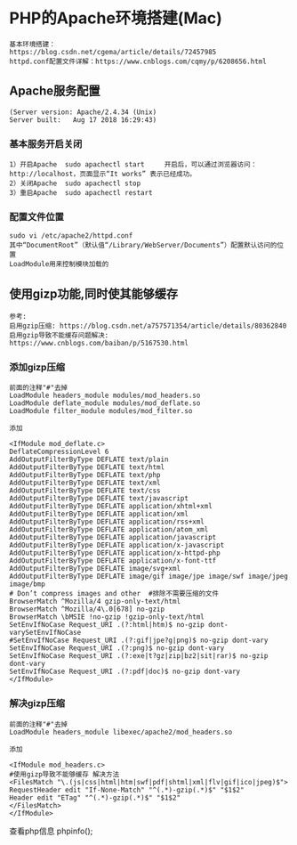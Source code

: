 # PHP的Apache环境搭建(Mac) 
	基本环境搭建：
	https://blog.csdn.net/cgema/article/details/72457985
	httpd.conf配置文件详解：https://www.cnblogs.com/cqmy/p/6208656.html
	
## Apache服务配置 
	(Server version: Apache/2.4.34 (Unix)
	Server built:   Aug 17 2018 16:29:43)
### 基本服务开启关闭
	1）开启Apache  sudo apachectl start	 开启后，可以通过浏览器访问：http://localhost，页面显示“It works” 表示已经成功。
	2）关闭Apache  sudo apachectl stop
	3）重启Apache  sudo apachectl restart

### 配置文件位置
	sudo vi /etc/apache2/httpd.conf
	其中“DocumentRoot”（默认值“/Library/WebServer/Documents”）配置默认访问的位置
	LoadModule用来控制模块加载的

## 使用gizp功能,同时使其能够缓存
	参考:
	启用gzip压缩: https://blog.csdn.net/a757571354/article/details/80362840
	启用gzip导致不能缓存问题解决: https://www.cnblogs.com/baiban/p/5167530.html

### 添加gizp压缩
	前面的注释"#"去掉
	LoadModule headers_module modules/mod_headers.so
	LoadModule deflate_module modules/mod_deflate.so
	LoadModule filter_module modules/mod_filter.so

	添加
```config
<IfModule mod_deflate.c>
DeflateCompressionLevel 6
AddOutputFilterByType DEFLATE text/plain
AddOutputFilterByType DEFLATE text/html
AddOutputFilterByType DEFLATE text/php
AddOutputFilterByType DEFLATE text/xml
AddOutputFilterByType DEFLATE text/css
AddOutputFilterByType DEFLATE text/javascript
AddOutputFilterByType DEFLATE application/xhtml+xml
AddOutputFilterByType DEFLATE application/xml
AddOutputFilterByType DEFLATE application/rss+xml
AddOutputFilterByType DEFLATE application/atom_xml
AddOutputFilterByType DEFLATE application/javascript
AddOutputFilterByType DEFLATE application/x-javascript
AddOutputFilterByType DEFLATE application/x-httpd-php
AddOutputFilterByType DEFLATE application/x-font-ttf
AddOutputFilterByType DEFLATE image/svg+xml
AddOutputFilterByType DEFLATE image/gif image/jpe image/swf image/jpeg image/bmp
# Don’t compress images and other  #排除不需要压缩的文件
BrowserMatch ^Mozilla/4 gzip-only-text/html
BrowserMatch ^Mozilla/4\.0[678] no-gzip
BrowserMatch \bMSIE !no-gzip !gzip-only-text/html
SetEnvIfNoCase Request_URI .(?:html|htm)$ no-gzip dont-varySetEnvIfNoCase 
#SetEnvIfNoCase Request_URI .(?:gif|jpe?g|png)$ no-gzip dont-vary
SetEnvIfNoCase Request_URI .(?:png)$ no-gzip dont-vary
SetEnvIfNoCase Request_URI .(?:exe|t?gz|zip|bz2|sit|rar)$ no-gzip dont-vary
SetEnvIfNoCase Request_URI .(?:pdf|doc)$ no-gzip dont-vary
</IfModule>
```
### 解决gizp压缩
	前面的注释"#"去掉
	LoadModule headers_module libexec/apache2/mod_headers.so

	添加
```config
<IfModule mod_headers.c>
#使用gizp导致不能够缓存 解决方法
<FilesMatch "\.(js|css|html|htm|swf|pdf|shtml|xml|flv|gif|ico|jpeg)$">
RequestHeader edit "If-None-Match" "^(.*)-gzip(.*)$" "$1$2"
Header edit "ETag" "^(.*)-gzip(.*)$" "$1$2"
</FilesMatch>
</IfModule>
```



查看php信息 phpinfo(); 
